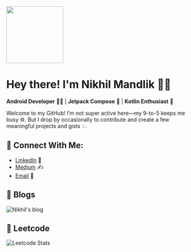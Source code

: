 <img height="150" src="https://media1.tenor.com/m/iRkL6OMGhU4AAAAd/alarm.gif"/>

# Hey there! I'm Nikhil Mandlik 🚀✨

**Android Developer** 🧑‍💻 | **Jetpack Compose** 💙 | **Kotlin Enthusiast** 🤖

Welcome to my GitHub! I’m not super active here—my 9-to-5 keeps me busy ⚙️. But I drop by occasionally to contribute and create a few meaningful projects and gists 💡. 

## 🔗 Connect With Me:
- [LinkedIn](https://www.linkedin.com/in/nikhilhere/) 🔗
- [Medium](https://medium.com/@nikhil.here) ✍️
- [Email](nikhilmandlik43@gmail.com) 📧

## 📖 Blogs
![Nikhil's blog](https://github-read-medium.vercel.app/latest?username=nikhil.here&limit=2&theme=nor)

## 🏅 Leetcode
![Leetcode Stats](https://leetcard.jacoblin.cool/nikhil-here)




